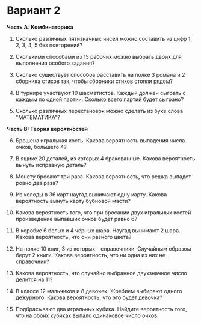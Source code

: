 # Вариант 2

**Часть A: Комбинаторика**

1.  Сколько различных пятизначных чисел можно составить из цифр 1, 2, 3, 4, 5 без повторений?

2.  Сколькими способами из 15 рабочих можно выбрать двоих для выполнения особого задания?

3.  Сколько существует способов расставить на полке 3 романа и 2 сборника стихов так, чтобы сборники стихов стояли рядом?

4.  В турнире участвуют 10 шахматистов. Каждый должен сыграть с каждым по одной партии. Сколько всего партий будет сыграно?

5.  Сколько различных перестановок можно сделать из букв слова "МАТЕМАТИКА"?

**Часть B: Теория вероятностей**

6.  Брошена игральная кость. Какова вероятность выпадения числа очков, большего 4?

7.  В ящике 20 деталей, из которых 4 бракованные. Какова вероятность вынуть исправную деталь?

8.  Монету бросают три раза. Какова вероятность, что решка выпадет ровно два раза?

9.  Из колоды в 36 карт наугад вынимают одну карту. Какова вероятность вынуть карту бубновой масти?

10. Какова вероятность того, что при бросании двух игральных костей произведение выпавших очков будет равно 6?

11. В коробке 6 белых и 4 чёрных шара. Наугад вынимают 2 шара. Какова вероятность, что они разного цвета?

12. На полке 10 книг, 3 из которых – справочники. Случайным образом берут 2 книги. Какова вероятность, что ни одна из них не справочник?

13. Какова вероятность, что случайно выбранное двухзначное число делится на 11?

14. В классе 12 мальчиков и 8 девочек. Жребием выбирают одного дежурного. Какова вероятность, что это будет девочка?

15. Подбрасывают два игральных кубика. Найдите вероятность того, что на обоих кубиках выпало одинаковое число очков.